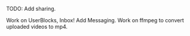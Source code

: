 TODO:
Add sharing.

Work on UserBlocks, Inbox!
Add Messaging.
Work on ffmpeg to convert uploaded videos to mp4.